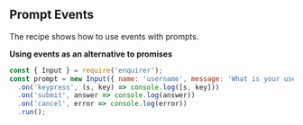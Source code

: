 ## Prompt Events

The recipe shows how to use events with prompts.

**Using events as an alternative to promises**

```js
const { Input } = require('enquirer');
const prompt = new Input({ name: 'username', message: 'What is your username?' })
  .on('keypress', (s, key) => console.log([s, key]))
  .on('submit', answer => console.log(answer))
  .on('cancel', error => console.log(error))
  .run();
```
